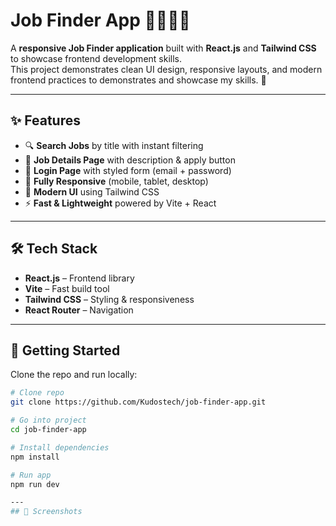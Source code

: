 # Job Finder App 👩‍💻👨‍💻

A **responsive Job Finder application** built with **React.js** and **Tailwind CSS** to showcase frontend development skills.  
This project demonstrates clean UI design, responsive layouts, and modern frontend practices to demonstrates and showcase my skills. 🚀

---

## ✨ Features

- 🔍 **Search Jobs** by title with instant filtering  
- 📄 **Job Details Page** with description & apply button  
- 🔑 **Login Page** with styled form (email + password)  
- 📱 **Fully Responsive** (mobile, tablet, desktop)  
- 🎨 **Modern UI** using Tailwind CSS  
- ⚡ **Fast & Lightweight** powered by Vite + React  

---

## 🛠️ Tech Stack

- **React.js** – Frontend library  
- **Vite** – Fast build tool  
- **Tailwind CSS** – Styling & responsiveness  
- **React Router** – Navigation  

---

## 🚀 Getting Started

Clone the repo and run locally:

```bash
# Clone repo
git clone https://github.com/Kudostech/job-finder-app.git

# Go into project
cd job-finder-app

# Install dependencies
npm install

# Run app
npm run dev

---
## 📸 Screenshots

